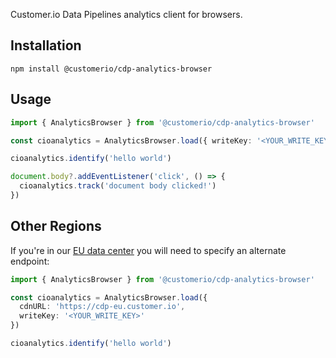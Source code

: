 Customer.io Data Pipelines analytics client for browsers.

## Installation

```
npm install @customerio/cdp-analytics-browser
```

## Usage

```ts
import { AnalyticsBrowser } from '@customerio/cdp-analytics-browser'

const cioanalytics = AnalyticsBrowser.load({ writeKey: '<YOUR_WRITE_KEY>' })

cioanalytics.identify('hello world')

document.body?.addEventListener('click', () => {
  cioanalytics.track('document body clicked!')
})
```

## Other Regions

If you're in our [EU data center](https://customer.io/docs/accounts-and-workspaces/data-centers/) you will need to specify an alternate endpoint:

```ts
import { AnalyticsBrowser } from '@customerio/cdp-analytics-browser'

const cioanalytics = AnalyticsBrowser.load({
  cdnURL: 'https://cdp-eu.customer.io',
  writeKey: '<YOUR_WRITE_KEY>'
})

cioanalytics.identify('hello world')
```
